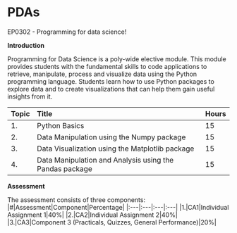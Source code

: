 # PDAs
EP0302  - Programming for data science!

**Introduction**

Programming for Data Science is a poly-wide elective module. This module provides students with the fundamental skills to code applications to retrieve, manipulate, process and visualize data using the Python programming language. Students learn how to use Python packages to explore data and to create visualizations that can help them gain useful insights from it.

|Topic|Title|Hours|
|:---|:---|:---|
|1.|Python Basics|15|
|2.|Data Manipulation using the Numpy package|15|
|3.|Data Visualization using the Matplotlib package|15|
|4.|Data Manipulation and Analysis using the Pandas package|15|

**Assessment**

The assessment consists of three components:
|#|Assessment|Component|Percentage|
|:---|:---|:---|:---|
|1.|CA1|Individual Assignment 1|40%|
|2.|CA2|Individual Assignment 2|40%|
|3.|CA3|Component 3 (Practicals, Quizzes, General Performance)|20%|
